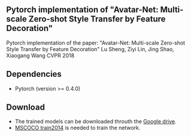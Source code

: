 Pytorch implementation of "Avatar-Net: Multi-scale Zero-shot Style Transfer by Feature Decoration"
---

Pytorch implementation of the paper:
"Avatar-Net: Multi-scale Zero-shot Style Transfer by Feature Decoration"
Lu Sheng, Ziyi Lin, Jing Shao, Xiaogang Wang
CVPR 2018

Dependencies
--
* Pytorch (version >= 0.4.0)

Download
--
* The trained models can be downloaded throuth the [Google drive](https://drive.google.com/drive/folders/1_FjrtNgVGgstMFRIY6K_Fp3w1K96Zpn5?usp=sharing).
* [MSCOCO train2014](http://cocodataset.org/#download) is needed to train the network.
